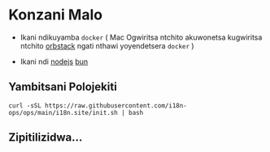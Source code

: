 # Konzani Malo

* Ikani ndikuyamba `docker` ( Mac Ogwiritsa ntchito akuwonetsa kugwiritsa ntchito [orbstack](https://orbstack.dev) ngati nthawi yoyendetsera `docker` )

* Ikani ndi [nodejs](https://nodejs.org/en/download/package-manager) [bun](https://bun.sh/docs/installation)

## Yambitsani Polojekiti

```
curl -sSL https://raw.githubusercontent.com/i18n-ops/ops/main/i18n.site/init.sh | bash
```

## Zipitilizidwa…